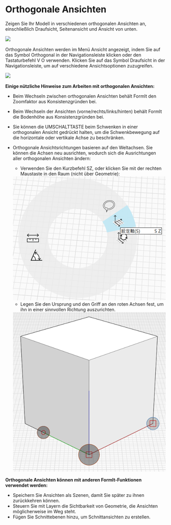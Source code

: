 # Orthogonale Ansichten

Zeigen Sie Ihr Modell in verschiedenen orthogonalen Ansichten an, einschließlich Draufsicht, Seitenansicht und Ansicht von unten.

![](../.gitbook/assets/infotainment\_2016\_product\_02.png)

Orthogonale Ansichten werden im Menü Ansicht angezeigt, indem Sie auf das Symbol Orthogonal in der Navigationsleiste klicken oder den Tastaturbefehl V O verwenden. Klicken Sie auf das Symbol Draufsicht in der Navigationsleiste, um auf verschiedene Ansichtsoptionen zuzugreifen.

![](../.gitbook/assets/floating-nav\_flyout-v2.png)

**Einige nützliche Hinweise zum Arbeiten mit orthogonalen Ansichten:**

* Beim Wechseln zwischen orthogonalen Ansichten behält FormIt den Zoomfaktor aus Konsistenzgründen bei.
* Beim Wechseln der Ansichten (vorne/rechts/links/hinten) behält FormIt die Bodenhöhe aus Konsistenzgründen bei.
* Sie können die UMSCHALTTASTE beim Schwenken in einer orthogonalen Ansicht gedrückt halten, um die Schwenkbewegung auf die horizontale oder vertikale Achse zu beschränken.
*   Orthogonale Ansichtsrichtungen basieren auf den Weltachsen. Sie können die Achsen neu ausrichten, wodurch sich die Ausrichtungen aller orthogonalen Ansichten ändern:

    * Verwenden Sie den Kurzbefehl SZ, oder klicken Sie mit der rechten Maustaste in den Raum (nicht über Geometrie):

    <img src="../.gitbook/assets/set-axes_context.PNG" alt="" data-size="original">

    * Legen Sie den Ursprung und den Griff an den roten Achsen fest, um ihn in einer sinnvollen Richtung auszurichten.

    <img src="../.gitbook/assets/set-axes.PNG" alt="" data-size="original">

**Orthogonale Ansichten können mit anderen FormIt-Funktionen verwendet werden:**

* Speichern Sie Ansichten als Szenen, damit Sie später zu ihnen zurückkehren können.
* Steuern Sie mit Layern die Sichtbarkeit von Geometrie, die Ansichten möglicherweise im Weg steht.
* Fügen Sie Schnittebenen hinzu, um Schnittansichten zu erstellen.
